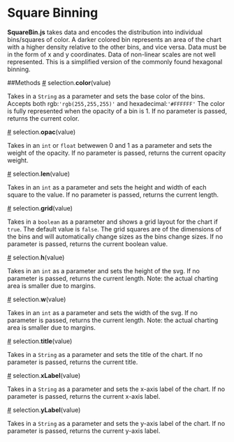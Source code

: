 # Square Binning
**SquareBin.js** takes data and encodes the distribution into individual bins/squares of color. A darker colored bin represents an area of the chart with a higher density relative to the other bins, and vice versa. Data must be in the form of x and y coordinates. Data of non-linear scales are not well represented. This is a simplified version of the commonly found hexagonal binning.

##Methods
<a name="color" href="#color">#</a> selection.**color**(value)

Takes in a `String` as a parameter and sets the base color of the bins. Accepts both rgb:`'rgb(255,255,255)'` and hexadecimal:`'#FFFFFF'`
The color is fully represented when the opacity of a bin is 1.
If no parameter is passed, returns the current color.


<a name="opac" href="#opac">#</a> selection.**opac**(value)

Takes in an `int` or `float` betwewen 0 and 1 as a parameter and sets the weight of the opacity.
If no parameter is passed, returns the current opacity weight.


<a name="len" href="#len">#</a> selection.**len**(value)

Takes in an `int` as a parameter and sets the height and width of each square to the value.
If no parameter is passed, returns the current length.


<a name="grid" href="#grid">#</a> selection.**grid**(value)

Takes in a `boolean` as a parameter and shows a grid layout for the chart if `true`.
The default value is `false`. The grid squares are of the dimensions of the bins and will automatically change sizes as the bins change sizes.
If no parameter is passed, returns the current boolean value.


<a name="h" href="#h">#</a> selection.**h**(value)

Takes in an `int` as a parameter and sets the height of the svg.
If no parameter is passed, returns the current length.
Note: the actual charting area is smaller due to margins.


<a name="w" href="#w">#</a> selection.**w**(value)

Takes in an `int` as a parameter and sets the width of the svg.
If no parameter is passed, returns the current length.
Note: the actual charting area is smaller due to margins.


<a name="title" href="#title">#</a> selection.**title**(value)

Takes in a `String` as a parameter and sets the title of the chart.
If no parameter is passed, returns the current title.


<a name="xLabel" href="#xLabel">#</a> selection.**xLabel**(value)

Takes in a `String` as a parameter and sets the x-axis label of the chart.
If no parameter is passed, returns the current x-axis label.


<a name="yLabel" href="#yLabel">#</a> selection.**yLabel**(value)

Takes in a `String` as a parameter and sets the y-axis label of the chart.
If no parameter is passed, returns the current y-axis label.




